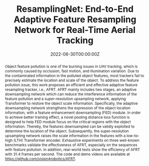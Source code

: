 ---
title: "ResamplingNet: End-to-End Adaptive Feature Resampling Network for Real-Time Aerial Tracking"
authors:
- Haobo Zuo
- Changhong Fu
- Sihang Li
- admin
- Guangze Zheng

date: "2022-06-30T00:00:00Z"
doi: ""

# Schedule page publish date (NOT publication's date).意思是网页将上线的时间
publishDate: "2022-06-30T00:00:00Z"

# Publication type.
# Legend: 0 = Uncategorized; 1 = Conference paper; 2 = Journal article;
# 3 = Preprint / Working Paper; 4 = Report; 5 = Book; 6 = Book section;
# 7 = Thesis; 8 = Patent
publication_types: ["1"]

# Publication name and optional abbreviated publication name.
publication: In Proceedings of the IEEE/RSJ International Conference on Intelligent Robots and Systems (IROS), Kyoto, Japan, pp. 1-8, 2022. 
publication_short: "IROS 2022"

abstract: Object feature pollution is one of the burning issues in UAV tracking, which is commonly caused by occlusion, fast motion, and illumination variation. Due to the contaminated information in the polluted object features, most trackers fail to precisely estimate the location and scale of the object. To address the feature pollution issue, this work proposes an efficient and effective adaptive feature resampling tracker, i.e., AFRT. AFRT mainly includes two stages, an adaptive downsampling network which can reduce the interference information of the feature pollution and a super-resolution upsampling network, applying Transformer to restore the object scale information. Specifically, the adaptive downsampling network strengthens the expression of the object location information, with a feature enhancement downsampling (FED) module. In order to achieve better training effect, a novel pooling distance loss function is designed to help FED module focus on the critical regions with the object information. Thereby, the features downsampled can be validly exploited to determine the location of the object. Subsequently, the super-resolution upsampling network raises the scale information in the features with a low-to-high (LTH) Transformer encoder. Exhaustive experiments on three well-known benchmarks validate the effectiveness of AFRT, especially on the sequences with feature pollution. In addition, real-world tests show the efficiency of AFRT with 31.4 frames per second. The code and demo videos are available at https://github.com/vision4robotics/AFRT.
# Summary. An optional shortened abstract.
# 

tags:
- Adaptive Feature Resampling
- UAV tracking
featured: false

links:
#- name: Custom Link
#  url: http://example.org
url_pdf: ''
url_code: https://github.com/vision4robotics/AFRT
url_dataset: ''
url_poster: ''
url_project: ''
url_slides: ''
url_source: ''
url_video: https://github.com/vision4robotics/AFRT
# Featured image
# To use, add an image named `featured.jpg/png` to your page's folder. 
image:
  caption: ""
  focal_point: ""
  preview_only: false

# Associated Projects (optional).
#   Associate this publication with one or more of your projects.
#   Simply enter your project's folder or file name without extension.
#   E.g. `internal-project` references `content/project/internal-project/index.md`.
#   Otherwise, set `projects: []`.
# projects:
# - internal-project

# Slides (optional).
#   Associate this publication with Markdown slides.
#   Simply enter your slide deck's filename without extension.
#   E.g. `slides: "example"` references `content/slides/example/index.md`.
#   Otherwise, set `slides: ""`.
# slides: example
---